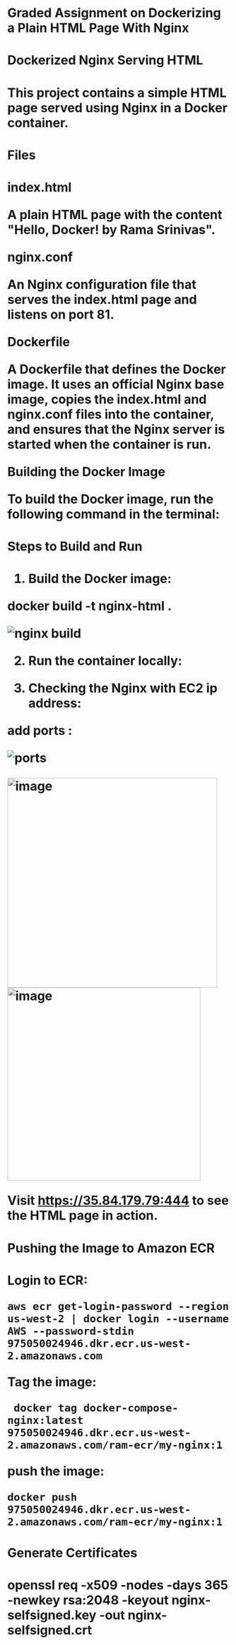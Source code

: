 <h1> Graded Assignment on Dockerizing a Plain HTML Page With Nginx 
<h1> Dockerized Nginx Serving HTML <h1>

This project contains a simple HTML page served using Nginx in a Docker container.

<h1> Files <h1>
  
index.html

A plain HTML page with the content "Hello, Docker! by Rama Srinivas".

nginx.conf

An Nginx configuration file that serves the index.html page and listens on port 81.

Dockerfile

A Dockerfile that defines the Docker image. It uses an official Nginx base image, copies the index.html and nginx.conf files into the container, and ensures that the Nginx server is started when the container is run.

Building the Docker Image

To build the Docker image, run the following command in the terminal:


<h1> Steps to Build and Run <h1>

1. Build the Docker image:

docker build -t nginx-html .

![nginx build](https://github.com/user-attachments/assets/763e2896-7744-41c6-95f6-5f353d8f03a7)


2. Run the container locally:


3. Checking the Nginx with EC2 ip address:

add ports :

![ports](https://github.com/user-attachments/assets/6640c732-abec-4dc1-b8df-9f72097d8808)

<img width="475" alt="image" src="https://github.com/user-attachments/assets/d12a21de-c781-467c-98ff-c3423a64fc72">


<img width="437" alt="image" src="https://github.com/user-attachments/assets/94534621-1488-4cdf-859e-c5a8bad830bb">


Visit https://35.84.179.79:444 to see the HTML page in action.

<h1> Pushing the Image to Amazon ECR <h1>

Login to ECR:

```
aws ecr get-login-password --region us-west-2 | docker login --username AWS --password-stdin 975050024946.dkr.ecr.us-west-2.amazonaws.com
```
Tag the image:

``` docker tag docker-compose-nginx:latest 975050024946.dkr.ecr.us-west-2.amazonaws.com/ram-ecr/my-nginx:1```

push the image:

```docker push 975050024946.dkr.ecr.us-west-2.amazonaws.com/ram-ecr/my-nginx:1```

<h1> Generate Certificates <h1>

openssl req -x509 -nodes -days 365 -newkey rsa:2048 -keyout nginx-selfsigned.key -out nginx-selfsigned.crt

